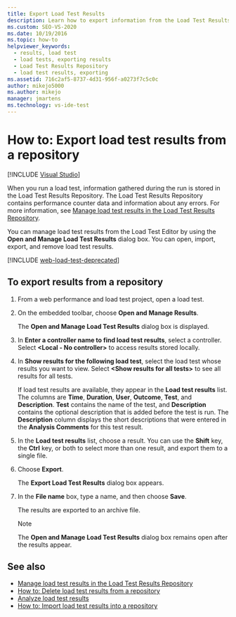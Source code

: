 ```yaml
---
title: Export Load Test Results
description: Learn how to export information from the Load Test Results Repository by using the Open and Manage Load Test Results dialog box.
ms.custom: SEO-VS-2020
ms.date: 10/19/2016
ms.topic: how-to
helpviewer_keywords: 
  - results, load test
  - load tests, exporting results
  - Load Test Results Repository
  - load test results, exporting
ms.assetid: 716c2af5-8737-4d31-956f-a0273f7c5c0c
author: mikejo5000
ms.author: mikejo
manager: jmartens
ms.technology: vs-ide-test
---
```

# How to: Export load test results from a repository

 [!INCLUDE [Visual Studio](~/includes/applies-to-version/vs-windows-only.md)]

When you run a load test, information gathered during the run is stored in the Load Test Results Repository. The Load Test Results Repository contains performance counter data and information about any errors. For more information, see [Manage load test results in the Load Test Results Repository](../test/manage-load-test-results-in-the-load-test-results-repository.md).

You can manage load test results from the Load Test Editor by using the **Open and Manage Load Test Results** dialog box. You can open, import, export, and remove load test results.

[!INCLUDE [web-load-test-deprecated](includes/web-load-test-deprecated.md)]

## To export results from a repository

1. From a web performance and load test project, open a load test.

2. On the embedded toolbar, choose **Open and Manage Results**.

     The **Open and Manage Load Test Results** dialog box is displayed.

3. In **Enter a controller name to find load test results**, select a controller. Select **\<Local - No controller>** to access results stored locally.

4. In **Show results for the following load test**, select the load test whose results you want to view. Select **\<Show results for all tests>** to see all results for all tests.

     If load test results are available, they appear in the **Load test results** list. The columns are **Time**, **Duration**, **User**, **Outcome**, **Test**, and **Description**. **Test** contains the name of the test, and **Description** contains the optional description that is added before the test is run. The **Description** column displays the short descriptions that were entered in the **Analysis Comments** for this test result.

5. In the **Load test results** list, choose a result. You can use the **Shift** key, the **Ctrl** key, or both to select more than one result, and export them to a single file.

6. Choose **Export**.

     The **Export Load Test Results** dialog box appears.

7. In the **File name** box, type a name, and then choose **Save**.

     The results are exported to an archive file.

    > [!NOTE]
    > The **Open and Manage Load Test Results** dialog box remains open after the results appear.

## See also

- [Manage load test results in the Load Test Results Repository](../test/manage-load-test-results-in-the-load-test-results-repository.md)
- [How to: Delete load test results from a repository](../test/how-to-delete-load-test-results-from-a-repository.md)
- [Analyze load test results](../test/analyze-load-test-results-using-the-load-test-analyzer.md)
- [How to: Import load test results into a repository](../test/how-to-import-load-test-results-into-a-repository.md)
